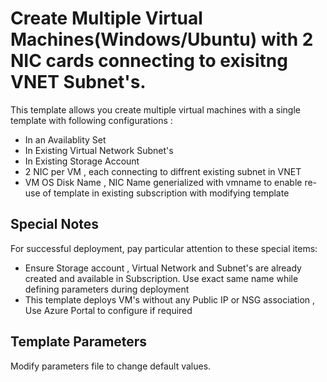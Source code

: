 # Create Multiple Virtual Machines(Windows/Ubuntu) with 2 NIC cards connecting to exisitng VNET Subnet's.

This template allows you create multiple virtual machines with a single template with following configurations :
+ In an Availablity Set 
+ In Existing Virtual Network Subnet's
+ In Existing Storage Account
+ 2 NIC per VM , each connecting to diffrent existing subnet in VNET
+ VM OS Disk Name , NIC Name generialized with vmname to enable re-use of template in existing subscription with modifying template



## Special Notes

For successful deployment, pay particular attention to these special items:

+ Ensure Storage account , Virtual Network and Subnet's are already created and available in Subscription. Use exact same name while defining parameters during deployment
+ This template deploys VM's without any Public IP or NSG association , Use Azure Portal to configure if required

## Template Parameters

Modify parameters file to change default values.